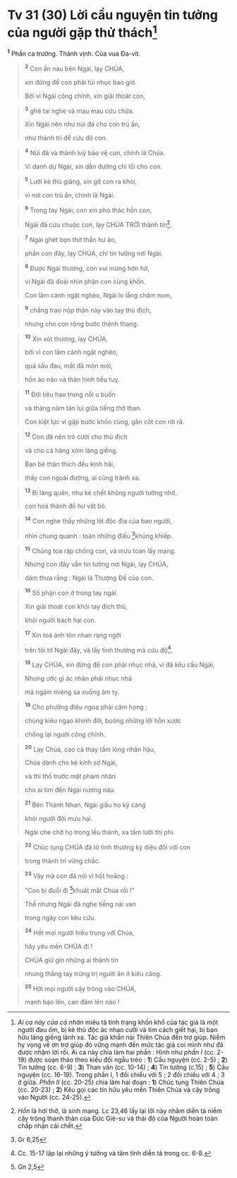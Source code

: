 # Tv 31 (30) Lời cầu nguyện tin tưởng của người gặp thử thách[^1]
<sup><b>1</b></sup> Phần ca trưởng. Thánh vịnh. Của vua Đa-vít.


> <sup><b>2</b></sup> Con ẩn náu bên Ngài, lạy CHÚA,
> 
> xin đừng để con phải tủi nhục bao giờ.
> 
> Bởi vì Ngài công chính, xin giải thoát con,
>


> <sup><b>3</b></sup> ghé tai nghe và mau mau cứu chữa.
> 
> Xin Ngài nên như núi đá cho con trú ẩn,
> 
> như thành trì để cứu độ con.
>


> <sup><b>4</b></sup> Núi đá và thành luỹ bảo vệ con, chính là Chúa.
> 
> Vì danh dự Ngài, xin dẫn đường chỉ lối cho con.
>


> <sup><b>5</b></sup> Lưới kẻ thù giăng, xin gỡ con ra khỏi,
> 
> vì nơi con trú ẩn, chính là Ngài.
>


> <sup><b>6</b></sup> Trong tay Ngài, con xin phó thác hồn con,
> 
> Ngài đã cứu chuộc con, lạy CHÚA TRỜI thành tín[^2].
>


> <sup><b>7</b></sup> Ngài ghét bọn thờ thần hư ảo,
> 
> phần con đây, lạy CHÚA, chỉ tin tưởng nơi Ngài.
>


> <sup><b>8</b></sup> Được Ngài thương, con vui mừng hớn hở,
> 
> vì Ngài đã đoái nhìn phận con cùng khốn.
> 
> Con lâm cảnh ngặt nghèo, Ngài lo lắng chăm nom,
>


> <sup><b>9</b></sup> chẳng trao nộp thân này vào tay thù địch,
> 
> nhưng cho con rộng bước thênh thang.
>


> <sup><b>10</b></sup> Xin xót thương, lạy CHÚA,
> 
> bởi vì con lâm cảnh ngặt nghèo,
> 
> quá sầu đau, mắt đà mòn mỏi,
> 
> hồn ảo não và thân hình tiều tuỵ.
>


> <sup><b>11</b></sup> Đời tiêu hao trong nỗi u buồn
> 
> và tháng năm tàn lụi giữa tiếng thở than.
> 
> Con kiệt lực vì gặp bước khốn cùng, gân cốt con rời rã.
>


> <sup><b>12</b></sup> Con đã nên trò cười cho thù địch
> 
> và cho cả hàng xóm láng giềng.
> 
> Bạn bè thân thích đều kinh hãi,
> 
> thấy con ngoài đường, ai cũng tránh xa.
>


> <sup><b>13</b></sup> Bị lãng quên, như kẻ chết không người tưởng nhớ,
> 
> con hoá thành đồ hư vất bỏ.
>


> <sup><b>14</b></sup> Con nghe thấy những lời độc địa của bao người,
> 
> nhìn chung quanh : toàn những điều [^1*]khủng khiếp.
>


> <sup><b>15</b></sup> Chúng toa rập chống con, và mưu toan lấy mạng.
> 
> Nhưng con đây vẫn tin tưởng nơi Ngài, lạy CHÚA,
> 
> dám thưa rằng : Ngài là Thượng Đế của con.
>


> <sup><b>16</b></sup> Số phận con ở trong tay ngài.
> 
> Xin giải thoát con khỏi tay địch thủ,
> 
> khỏi người bách hại con.
>


> <sup><b>17</b></sup> Xin toả ánh tôn nhan rạng ngời
> 
> trên tôi tớ Ngài đây, và lấy tình thương mà cứu độ[^3].
>


> <sup><b>18</b></sup> Lạy CHÚA, xin đừng để con phải nhục nhã, vì đã kêu cầu Ngài,
> 
> Nhưng ước gì ác nhân phải nhục nhã
> 
> mà ngậm miệng sa xuống âm ty.
>


> <sup><b>19</b></sup> Cho phường điêu ngoa phải câm họng ;
> 
> chúng kiêu ngạo khinh đời, buông những lời hỗn xược
> 
> chống lại người công chính.
>


> <sup><b>20</b></sup> Lạy Chúa, cao cả thay tấm lòng nhân hậu,
> 
> Chúa dành cho kẻ kính sợ Ngài,
> 
> và thi thố trước mặt phàm nhân
> 
> cho ai tìm đến Ngài nương náu.
>


> <sup><b>21</b></sup> Bên Thánh Nhan, Ngài giấu họ kỹ càng
> 
> khỏi người đời mưu hại.
> 
> Ngài che chở họ trong lều thánh, xa tầm lưỡi thị phi.
>


> <sup><b>22</b></sup> Chúc tụng CHÚA đã tỏ tình thương kỳ diệu đối với con
> 
> trong thành trì vững chắc.
>


> <sup><b>23</b></sup> Vậy mà con đã nói vì hốt hoảng :
> 
> “Con bị đuổi đi [^2*]khuất mắt Chúa rồi !”
> 
> Thế nhưng Ngài đã nghe tiếng nài van
> 
> trong ngày con kêu cứu.
>


> <sup><b>24</b></sup> Hết mọi người hiếu trung với Chúa,
> 
> hãy yêu mến CHÚA đi !
> 
> CHÚA giữ gìn những ai thành tín
> 
> nhưng thẳng tay trừng trị người ăn ở kiêu căng.
>


> <sup><b>25</b></sup> Hỡi mọi người cậy trông vào CHÚA,
> 
> mạnh bạo lên, can đảm lên nào !
>

[^1]: <i>Ai ca này của cá nhân</i> miêu tả tình trạng khốn khổ của tác giả là một người đau ốm, bị kẻ thù độc ác nhạo cười và tìm cách giết hại, bị bạn hữu láng giềng lánh xa. Tác giả khẩn nài Thiên Chúa đến trợ giúp. Niềm hy vọng về ơn trợ giúp đó vững mạnh đến mức tác giả coi mình như đã được nhậm lời rồi. Ai ca này chia làm hai phần : Hình như <i>phần I</i> (cc. 2-19) được soạn thảo theo kiểu đối ngẫu tréo : <b>1</b>) Cầu nguyện (cc. 2-5) ; <b>2</b>) Tin tưởng (cc. 6-9) ; <b>3</b>) Than vãn (cc. 10-14) ; <b>4</b>) Tin tưởng (c.15) ; <b>5</b>) Cầu nguyện (cc. 16-19). Trong phần I, 1 đối chiếu với 5 ; 2 đối chiếu với 4 ; 3 ở giữa. <i>Phần II</i> (cc. 20-25) chia làm hai đoạn : <b>1</b>) Chúc tụng Thiên Chúa (cc. 20-23) ; <b>2</b>) Kêu gọi các tín hữu yêu mến Thiên Chúa và cậy trông vào Người (cc. 24-25).
[^2]: <i>Hồn</i> là hơi thở, là sinh mạng. Lc 23,46 lấy lại lời này nhằm diễn tả niềm cậy trông thanh thản của Đức Giê-su và thái độ của Người hoàn toàn chấp nhận cái chết.
[^3]: Cc. 15-17 lặp lại những ý tưởng và tâm tình diễn tả trong cc. 6-8.
[^1*]: Gr 6,25
[^2*]: Gn 2,5
